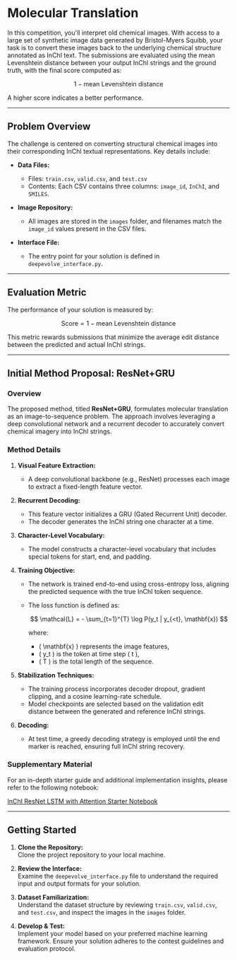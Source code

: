 # Molecular Translation

In this competition, you'll interpret old chemical images. With access to a large set of synthetic image data generated by Bristol-Myers Squibb, your task is to convert these images back to the underlying chemical structure annotated as InChI text. The submissions are evaluated using the mean Levenshtein distance between your output InChI strings and the ground truth, with the final score computed as:

```math
1 - \text{mean Levenshtein distance}
```

A higher score indicates a better performance.

---

## Problem Overview

The challenge is centered on converting structural chemical images into their corresponding InChI textual representations. Key details include:

- **Data Files:**  
  - Files: `train.csv`, `valid.csv`, and `test.csv`  
  - Contents: Each CSV contains three columns: `image_id`, `InChI`, and `SMILES`.

- **Image Repository:**  
  - All images are stored in the `images` folder, and filenames match the `image_id` values present in the CSV files.

- **Interface File:**  
  - The entry point for your solution is defined in `deepevolve_interface.py`.

---

## Evaluation Metric

The performance of your solution is measured by:

$$
\text{Score} = 1 - \text{mean Levenshtein distance}
$$

This metric rewards submissions that minimize the average edit distance between the predicted and actual InChI strings.

---

## Initial Method Proposal: ResNet+GRU

### Overview

The proposed method, titled **ResNet+GRU**, formulates molecular translation as an image-to-sequence problem. The approach involves leveraging a deep convolutional network and a recurrent decoder to accurately convert chemical imagery into InChI strings.

### Method Details

1. **Visual Feature Extraction:**  
   - A deep convolutional backbone (e.g., ResNet) processes each image to extract a fixed-length feature vector.

2. **Recurrent Decoding:**  
   - This feature vector initializes a GRU (Gated Recurrent Unit) decoder.
   - The decoder generates the InChI string one character at a time.

3. **Character-Level Vocabulary:**  
   - The model constructs a character-level vocabulary that includes special tokens for start, end, and padding.

4. **Training Objective:**  
   - The network is trained end-to-end using cross-entropy loss, aligning the predicted sequence with the true InChI token sequence.
   - The loss function is defined as:

     $$
     \mathcal{L} = - \sum_{t=1}^{T} \log P(y_t | y_{<t}, \mathbf{x})
     $$

     where:
     - \( \mathbf{x} \) represents the image features,
     - \( y_t \) is the token at time step \( t \),
     - \( T \) is the total length of the sequence.

5. **Stabilization Techniques:**  
   - The training process incorporates decoder dropout, gradient clipping, and a cosine learning-rate schedule.
   - Model checkpoints are selected based on the validation edit distance between the generated and reference InChI strings.

6. **Decoding:**  
   - At test time, a greedy decoding strategy is employed until the end marker is reached, ensuring full InChI string recovery.

### Supplementary Material

For an in-depth starter guide and additional implementation insights, please refer to the following notebook:

[InChI ResNet LSTM with Attention Starter Notebook](https://www.kaggle.com/code/yasufuminakama/inchi-resnet-lstm-with-attention-starter/notebook)

---

## Getting Started

1. **Clone the Repository:**  
   Clone the project repository to your local machine.

2. **Review the Interface:**  
   Examine the `deepevolve_interface.py` file to understand the required input and output formats for your solution.

3. **Dataset Familiarization:**  
   Understand the dataset structure by reviewing `train.csv`, `valid.csv`, and `test.csv`, and inspect the images in the `images` folder.

4. **Develop & Test:**  
   Implement your model based on your preferred machine learning framework. Ensure your solution adheres to the contest guidelines and evaluation protocol.

